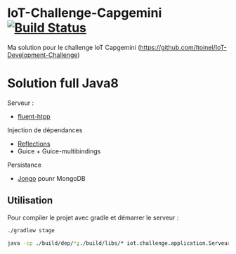 # IoT-Challenge-Capgemini [![Build Status](https://travis-ci.org/JeffLeFoll/IoT-Challenge-Capgemini.svg?branch=master)](https://travis-ci.org/JeffLeFoll/IoT-Challenge-Capgemini)
Ma solution pour le challenge IoT Capgemini (https://github.com/ltoinel/IoT-Development-Challenge)

# Solution full Java8
Serveur :
- [fluent-htpp](https://github.com/CodeStory/fluent-http)

Injection de dépendances
- [Reflections](https://github.com/ronmamo/reflections)
- Guice + Guice-multibindings

Persistance
- [Jongo](https://github.com/bguerout/jongo) pounr MongoDB

## Utilisation
Pour compiler le projet avec gradle et démarrer le serveur :
```bash
./gradlew stage

java -cp ./build/dep/*;./build/libs/* iot.challenge.application.ServeurApplication
```
